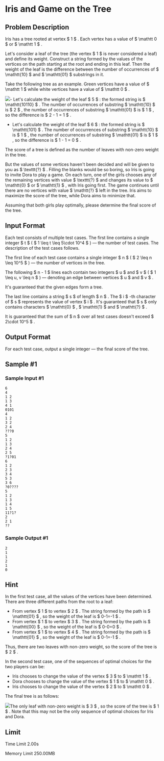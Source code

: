 # Iris and Game on the Tree

## Problem Description

Iris has a tree rooted at vertex $ 1 $ . Each vertex has a value of $ \mathtt 0 $ or $ \mathtt 1 $ .

Let's consider a leaf of the tree (the vertex $ 1 $ is never considered a leaf) and define its weight. Construct a string formed by the values of the vertices on the path starting at the root and ending in this leaf. Then the weight of the leaf is the difference between the number of occurrences of $ \mathtt{10} $ and $ \mathtt{01} $ substrings in it.

Take the following tree as an example. Green vertices have a value of $ \mathtt 1 $ while white vertices have a value of $ \mathtt 0 $ .

 ![](https://cdn.luogu.com.cn/upload/vjudge_pic/CF2006A/66d8f9cca162bbc9b7dcbbd0c66de4a705cfbe4e.png)- Let's calculate the weight of the leaf $ 5 $ : the formed string is $ \mathtt{10110} $ . The number of occurrences of substring $ \mathtt{10} $ is $ 2 $ , the number of occurrences of substring $ \mathtt{01} $ is $ 1 $ , so the difference is $ 2 - 1 = 1 $ .
- Let's calculate the weight of the leaf $ 6 $ : the formed string is $ \mathtt{101} $ . The number of occurrences of substring $ \mathtt{10} $ is $ 1 $ , the number of occurrences of substring $ \mathtt{01} $ is $ 1 $ , so the difference is $ 1 - 1 = 0 $ .

The score of a tree is defined as the number of leaves with non-zero weight in the tree.

But the values of some vertices haven't been decided and will be given to you as $ \texttt{?} $ . Filling the blanks would be so boring, so Iris is going to invite Dora to play a game. On each turn, one of the girls chooses any of the remaining vertices with value $ \texttt{?} $ and changes its value to $ \mathtt{0} $ or $ \mathtt{1} $ , with Iris going first. The game continues until there are no vertices with value $ \mathtt{?} $ left in the tree. Iris aims to maximize the score of the tree, while Dora aims to minimize that.

Assuming that both girls play optimally, please determine the final score of the tree.

## Input Format

Each test consists of multiple test cases. The first line contains a single integer $ t $ ( $ 1 \leq t \leq 5\cdot 10^4 $ ) — the number of test cases. The description of the test cases follows.

The first line of each test case contains a single integer $ n $ ( $ 2 \leq n \leq 10^5 $ ) — the number of vertices in the tree.

The following $ n - 1 $ lines each contain two integers $ u $ and $ v $ ( $ 1 \leq u, v \leq n $ ) — denoting an edge between vertices $ u $ and $ v $ .

It's guaranteed that the given edges form a tree.

The last line contains a string $ s $ of length $ n $ . The $ i $ -th character of $ s $ represents the value of vertex $ i $ . It's guaranteed that $ s $ only contains characters $ \mathtt{0} $ , $ \mathtt{1} $ and $ \mathtt{?} $ .

It is guaranteed that the sum of $ n $ over all test cases doesn't exceed $ 2\cdot 10^5 $ .

## Output Format

For each test case, output a single integer — the final score of the tree.

## Sample #1

### Sample Input #1

```
6
4
1 2
1 3
4 1
0101
4
1 2
3 2
2 4
???0
5
1 2
1 3
2 4
2 5
?1?01
6
1 2
2 3
3 4
5 3
3 6
?0????
5
1 2
1 3
1 4
1 5
11?1?
2
2 1
??
```

### Sample Output #1

```
2
1
1
2
1
0
```

## Hint

In the first test case, all the values of the vertices have been determined. There are three different paths from the root to a leaf:

- From vertex $ 1 $ to vertex $ 2 $ . The string formed by the path is $ \mathtt{01} $ , so the weight of the leaf is $ 0-1=-1 $ .
- From vertex $ 1 $ to vertex $ 3 $ . The string formed by the path is $ \mathtt{00} $ , so the weight of the leaf is $ 0-0=0 $ .
- From vertex $ 1 $ to vertex $ 4 $ . The string formed by the path is $ \mathtt{01} $ , so the weight of the leaf is $ 0-1=-1 $ .

Thus, there are two leaves with non-zero weight, so the score of the tree is $ 2 $ .

In the second test case, one of the sequences of optimal choices for the two players can be:

- Iris chooses to change the value of the vertex $ 3 $ to $ \mathtt 1 $ .
- Dora chooses to change the value of the vertex $ 1 $ to $ \mathtt 0 $ .
- Iris chooses to change the value of the vertex $ 2 $ to $ \mathtt 0 $ .

The final tree is as follows:

 ![](https://cdn.luogu.com.cn/upload/vjudge_pic/CF2006A/0fb84e35a945cc0b24925c452b0b7ffb5379f599.png)The only leaf with non-zero weight is $ 3 $ , so the score of the tree is $ 1 $ . Note that this may not be the only sequence of optimal choices for Iris and Dora.

## Limit



Time Limit
2.00s

Memory Limit
250.00MB